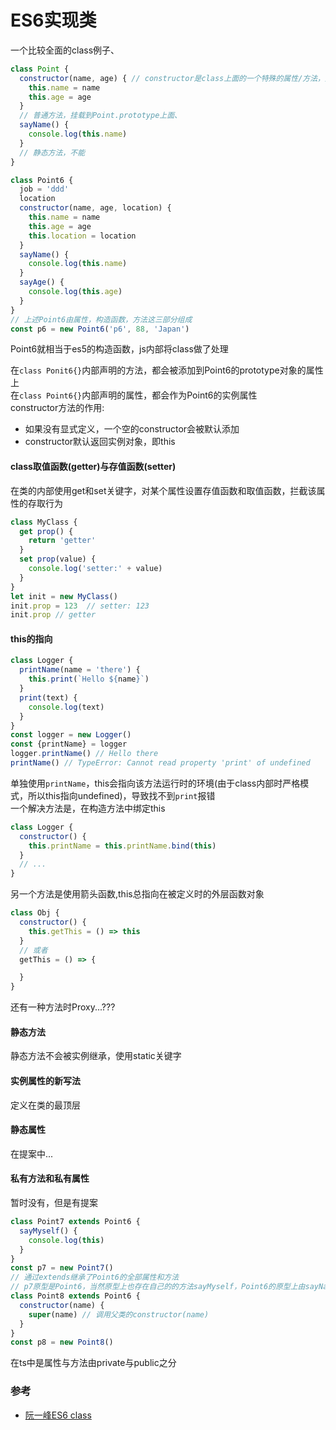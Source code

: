 # ES6实现类

一个比较全面的class例子、

```js
class Point {
  constructor(name, age) { // constructor是class上面的一个特殊的属性/方法，用于生成实例对象，使用new调用传入参数
    this.name = name
    this.age = age
  }
  // 普通方法，挂载到Point.prototype上面、
  sayName() {
    console.log(this.name)
  }
  // 静态方法，不能
}
```

```js
class Point6 {
  job = 'ddd'
  location
  constructor(name, age, location) {
    this.name = name
    this.age = age
    this.location = location
  }
  sayName() {
    console.log(this.name)
  }
  sayAge() {
    console.log(this.age)
  }
}
// 上述Point6由属性，构造函数，方法这三部分组成
const p6 = new Point6('p6', 88, 'Japan')
```
Point6就相当于es5的构造函数，js内部将class做了处理

在`class Ponit6{}`内部声明的方法，都会被添加到Point6的prototype对象的属性上   
在`class Point6{}`内部声明的属性，都会作为Point6的实例属性  
constructor方法的作用:    
- 如果没有显式定义，一个空的constructor会被默认添加
- constructor默认返回实例对象，即this  

#### class取值函数(getter)与存值函数(setter)
在类的内部使用get和set关键字，对某个属性设置存值函数和取值函数，拦截该属性的存取行为  
```js
class MyClass {
  get prop() {
    return 'getter'
  }
  set prop(value) {
    console.log('setter:' + value)
  }
}
let init = new MyClass()
init.prop = 123  // setter: 123
init.prop // getter
```

#### this的指向
```js
class Logger {
  printName(name = 'there') {
    this.print(`Hello ${name}`)
  }
  print(text) {
    console.log(text)
  }
}
const logger = new Logger()
const {printName} = logger
logger.printName() // Hello there
printName() // TypeError: Cannot read property 'print' of undefined
```
单独使用`printName`，this会指向该方法运行时的环境(由于class内部时严格模式，所以this指向undefined)，导致找不到`print`报错  
一个解决方法是，在构造方法中绑定this 
```js
class Logger {
  constructor() {
    this.printName = this.printName.bind(this)
  }
  // ...
}
```
另一个方法是使用箭头函数,this总指向在被定义时的外层函数对象
```js
class Obj {
  constructor() {
    this.getThis = () => this
  }
  // 或者
  getThis = () => {

  }
}
```
还有一种方法时Proxy...???

#### 静态方法
静态方法不会被实例继承，使用static关键字
#### 实例属性的新写法
定义在类的最顶层
#### 静态属性
在提案中...
#### 私有方法和私有属性
暂时没有，但是有提案

```js
class Point7 extends Point6 {
  sayMyself() {
    console.log(this)
  }
}
const p7 = new Point7()
// 通过extends继承了Point6的全部属性和方法
// p7原型是Point6，当然原型上也存在自己的的方法sayMyself，Point6的原型上由sayName,sayJob等方法
class Point8 extends Point6 {
  constructor(name) {
    super(name) // 调用父类的constructor(name)
  }
}
const p8 = new Point8()
```
在ts中是属性与方法由private与public之分

### 参考
- [阮一峰ES6 class](http://es6.ruanyifeng.com/#docs/class)